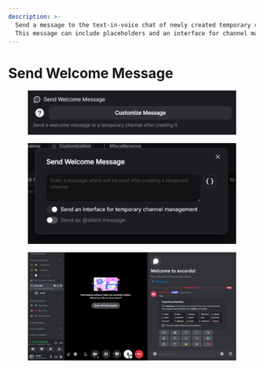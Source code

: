 ```yaml
---
description: >-
  Send a message to the text-in-voice chat of newly created temporary channels.
  This message can include placeholders and an interface for channel management.
---
```


# Send Welcome Message

<figure><img src="../../../.gitbook/assets/image (21).png" alt=""><figcaption></figcaption></figure>

<figure><img src="../../../.gitbook/assets/image (69).png" alt=""><figcaption></figcaption></figure>

<figure><img src="../../../.gitbook/assets/image (70).png" alt=""><figcaption></figcaption></figure>
